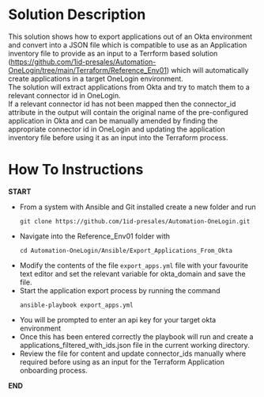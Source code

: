 # Solution Description
This solution shows how to export applications out of an Okta environment and convert into a JSON file which is compatible to use as an Application inventory file to provide as an input to a Terrform based solution (https://github.com/1id-presales/Automation-OneLogin/tree/main/Terraform/Reference_Env01) which will automatically create applications in a target OneLogin environment.<br>
The solution will extract applications from Okta and try to match them to a relevant connector id in OneLogin.<br>
If a relevant connector id has not been mapped then the connector_id attribute in the output will contain the original name of the pre-configured application in Okta and can be manually amended by finding the appropriate connector id in OneLogin and updating the application inventory file before using it as an input into the Terraform process.

# How To Instructions



**START**
- From a system with Ansible and Git installed create a new folder and run 
<br><pre>`git clone https://github.com/1id-presales/Automation-OneLogin.git`</pre>
- Navigate into the Reference_Env01 folder with 
<br><pre>`cd Automation-OneLogin/Ansible/Export_Applications_From_Okta`</pre>
- Modify the contents of the file `export_apps.yml` file with your favourite text editor and set the relevant variable for okta_domain and save the file.
- Start the application export process by running the command 
<br><pre>`ansible-playbook export_apps.yml`</pre>
- You will be prompted to enter an api key for your target okta environment
- Once this has been entered correctly the playbook will run and create a applications_filtered_with_ids.json file in the current working directory.
- Review the file for content and update connector_ids manually where required before using as an input for the Terraform Application onboarding process.

**END**
